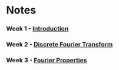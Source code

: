 # Notes

### Week 1 - [Introduction](./Week_1_Notes.ipynb)

### Week 2 - [Discrete Fourier Transform](./Week_2_Notes.ipynb)

### Week 3 - [Fourier Properties](./Week_3_Notes.ipynb)

